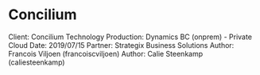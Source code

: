 # Concilium

Client: Concilium Technology
Production: Dynamics BC (onprem) - Private Cloud
Date: 2019/07/15
Partner: Strategix Business Solutions
Author: Francois Viljoen (francoiscviljoen)
Author: Calie Steenkamp (caliesteenkamp)
